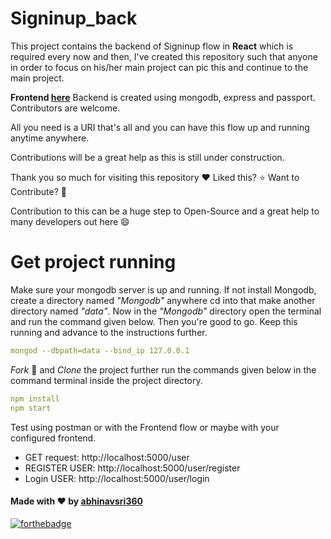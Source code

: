 # Signinup_back
This project contains the backend of Signinup flow in **React** which is required every now and then, I've created this repository such that anyone in order to focus on his/her main project can pic this and continue to the main project.

**Frontend [here](https://github.com/abhinavsri360/React-Signin-Signup_flow)** Backend is created using mongodb, express and passport. Contributors are welcome.

All you need is a URI that's all and you can have this flow up and running anytime anywhere.

Contributions will be a great help as this is still under construction.

Thank you so much for visiting this repository :heart: Liked this? :star: Want to Contribute? :fork_and_knife:

Contribution to this can be a huge step to Open-Source and a great help to many developers out here :smile:

# Get project running

Make sure your mongodb server is up and running. If not install Mongodb, create a directory named _"Mongodb"_ anywhere cd into that make another directory named _"data"_. Now in the _"Mongodb"_ directory open the terminal and run the command given below. Then you're good to go. Keep this running and advance to the instructions further.
```yaml
mongod --dbpath=data --bind_ip 127.0.0.1
```

_Fork_ :fork_and_knife: and _Clone_ the project further run the commands given below in the command terminal inside the project directory.

```yaml
npm install
npm start
```

Test using postman or with the Frontend flow or maybe with your configured frontend.
- GET request: http://localhost:5000/user
- REGISTER USER: http://localhost:5000/user/register
- Login USER: http://localhost:5000/user/login



#### Made with :heart: by <a href="https://github.com/abhinavsri360">abhinavsri360</a>

[![forthebadge](https://forthebadge.com/images/badges/no-ragrets.svg)](https://github.com/abhinavsri360)

